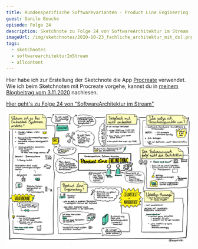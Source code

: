```yaml
---
title: Kundenspezifische Softwarevarianten - Product Line Engineering
guest: Danilo Beuche
episode: Folge 24
description: Sketchnote zu Folge 24 von SoftwareArchitektur im Stream
imageUrl: /img/sketchnotes/2020-10-23_fachliche_architektur_mit_dsl.png
tags:
  - sketchnotes
  - softwarearchitekturImStream
  - allcontent
---
```


Hier habe ich zur Erstellung der Sketchnote die App [Procreate](https://procreate.art/) verwendet.
Wie ich beim Sketchnoten mit Procreate vorgehe, kannst du in [meinem Blogbeitrag vom 3.11.2020](/blog/2020-11-03_sketchnotes_mit_procreate/) nachlesen.

[Hier geht's zu Folge 24 von "SoftwareArchitektur im Stream"](https://software-architektur.tv/folge24.html)

![Sketchnote zu Folge 24](/img/sketchnotes/2020-11-06_product_line_engineering.png)

